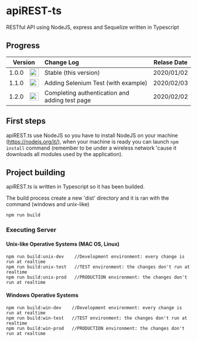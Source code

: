 # apiREST-ts
RESTful API using NodeJS, express and Sequelize written in Typescript

## Progress
<table>
  <thead>
  <tr>
    <th style="text-align: center;" colspan="2">Version</th>
    <th style="text-align: left;">Change Log</th>
    <th style="text-align: center;">Relase Date</th>
  </tr>
  </thead>
  <tbody>
  <tr>
    <td style="text-align: center;">1.0.0</td>
    <td style="text-align: center;"><img src="https://cdn0.iconfinder.com/data/icons/harmonicons-02/64/check-circle-512.png" width="25" height="22" /></td>
    <td style="text-align: left;">Stable (this version)</td>
    <td style="text-align: center;">2020/01/02</td>
  </tr>
  <tr>
    <td style="text-align: center;">1.1.0</td>
    <td style="text-align: center;"><img src="https://cdn0.iconfinder.com/data/icons/harmonicons-02/64/check-circle-512.png" width="25" height="22" /></td>
    <td style="text-align: left;">Adding Selenium Test (with example)</td>
    <td style="text-align: center;">2020/02/03</td>
  </tr>
  <tr>
    <td style="text-align: center;">1.2.0</td>
    <td style="text-align: center;"><img src="https://cdn0.iconfinder.com/data/icons/harmonicons-02/64/circle-512.png" width="25" height="22" /></td>
    <td style="text-align: left;">Completing authentication and adding test page</td>
    <td style="text-align: center;">2020/02/02</td>
  </tr>
  </tbody>
</table>

## First steps
apiREST.ts use NodeJS so you have to install NodeJS on your machine (https://nodejs.org/it/), when your machine is ready you can launch ```npm install``` command (remember to be under a wireless network 'cause it downloads all modules used by the application).

## Project building
apiREST.ts is written in Typescript so it has been builded.

The build process create a new 'dist' directory and it is ran with the command (windows and unix-like)
```
npm run build
```

### Executing Server
#### Unix-like Operative Systems (MAC OS, Linux)
```
npm run build:unix-dev    //Development environment: every change is run at realtime
npm run build:unix-test   //TEST environment: the changes don't run at realtime
npm run build:unix-prod   //PRODUCTION environment: the changes don't run at realtime
```

#### Windows Operative Systems
```
npm run build:win-dev    //Development environment: every change is run at realtime
npm run build:win-test   //TEST environment: the changes don't run at realtime
npm run build:win-prod   //PRODUCTION environment: the changes don't run at realtime
```